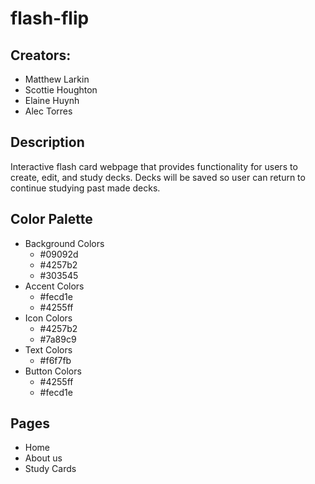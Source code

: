 # flash-flip

## Creators: 
- Matthew Larkin
- Scottie Houghton
- Elaine Huynh
- Alec Torres

## Description 
Interactive flash card webpage that provides functionality for users to create, edit, and study decks. Decks will be saved so user can return to continue studying past made decks.

## Color Palette
- Background Colors
  - #09092d
  - #4257b2
  - #303545
- Accent Colors
  - #fecd1e
  - #4255ff
- Icon Colors
  - #4257b2
  - #7a89c9
- Text Colors
  - #f6f7fb
- Button Colors
  - #4255ff
  - #fecd1e

## Pages 
- Home
- About us
- Study Cards
